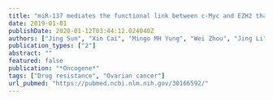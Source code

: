 ```yaml
---
title: "miR-137 mediates the functional link between c-Myc and EZH2 that regulates cisplatin resistance in ovarian cancer"
date: 2019-01-01
publishDate: 2020-01-12T03:44:12.024040Z
authors: ["Jing Sun", "Xin Cai", "Mingo MH Yung", "Wei Zhou", "Jing Li", "Yi Zhang", "Zhuqing Li", "Stephanie S Liu", "Annie NY Cheung", "Hextan YS Ngan", " others"]
publication_types: ["2"]
abstract: ""
featured: false
publication: "*Oncogene*"
tags: ["Drug resistance", "Ovarian cancer"]
url_pubmed: "https://pubmed.ncbi.nlm.nih.gov/30166592/"
---
```

